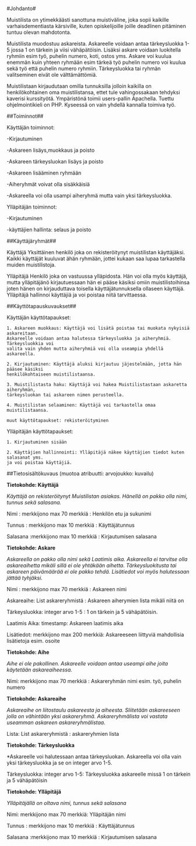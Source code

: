 #Johdanto#

Muistilista on ytimekkäästi sanottuna muistiväline, joka sopii kaikille varhaisdementiasta kärsiville, kuten opiskelijoille joille deadlinen pitäminen tuntuu olevan mahdotonta.

Muistilista muodostuu askareista. Askareelle voidaan antaa tärkeysluokka 1-5 jossa 1 on tärkein ja viisi vähäpätöisin. Lisäksi askare voidaan luokitella ryhmiin esim työ, puhelin numero, koti, ostos yms. Askare voi kuulua enemmän kuin yhteen ryhmään esim tärkeä työ puhelin numero voi kuulua sekä työ että puhelin numero ryhmiin. Tärkeysluokka tai ryhmän valitseminen eivät ole välttämättömiä.

Muistilistaan kirjaudutaan omilla tunnuksilla jolloin kaikilla on henkilökohtainen oma muistilistansa, ettet tule vahingossakaan tehdyksi kaverisi kurssityötä.
Ympäristönä toimii users-pallin Apachella. Tuettu ohjelmointikieli on PHP. Kyseessä on vain yhdellä kannalla toimiva työ.

##Toiminnot##

Käyttäjän toiminnot:


-Kirjautuminen 

-Askareen lisäys,muokkaus ja poisto

-Askareen tärkeysluokan lisäys ja poisto

-Askareen lisääminen ryhmään

-Aiheryhmät voivat olla sisäkkäisiä

-Askareella voi olla usampi aiheryhmä mutta vain yksi tärkeysluokka.

Ylläpitäjän toiminnot:


-Kirjautuminen

-käyttäjien hallinta: selaus ja poisto


##Käyttäjäryhmät##

Käyttäjä
    Yksittäinen henkilö joka on rekisteröitynyt muistilistan käyttäjäksi.
    Kaikki käyttäjät kuuluvat ähän ryhmään, jottei kukaan saa lupaa tarkastella muiden 
    muistilistoja.
    
Ylläpitäjä
    Henkilö joka on vastuussa ylläpidosta. Hän voi olla myös käyttäjä, mutta 
    ylläpitäjänö kirjautuessaan hän ei pääse käsiksi omiin muistilistoihinsa joten 
    hänen on kirjauduttava toisella käyttäjätunnuksella ollaseen käyttäjä. Ylläpitäjä 
    hallinnoi käyttäjiä ja voi poistaa niitä tarvittaessa.
    
        
##Käyttötapauskuvaukset##

Käyttäjän käyttötapaukset:

    1. Askareen muokkaus: Käyttäjä voi lisätä poistaa tai muokata nykyisiä askareitaan.
    Askareelle voidaan antaa halutessa tärkeysluokka ja aiheryhmiä. Tärkeysluokkia voi 
    valita vain yhden mutta aiheryhmiä voi olla useampia yhdellä askareella.
    
    2. Kirjautuminen: Käyttäjä aluksi kirjautuu jäjestelmään, jotta hän pääsee käsiksi                
    henkilökohtaiseen muistilistaansa. 
    
    3. Muistilistasta haku: Käyttäjä voi hakea Muistilistastaan askaretta aiheryhmän,
    tärkeysluokan tai askareen nimen perusteella. 
    
    4. Muistilistan selaaminen: Käyttäjä voi tarkastella omaa muistilistaansa.
    
    muut käyttötapaukset: rekisteröityminen
    
Ylläpitäjän käyttötapaukset:

    1. Kirjautuminen sisään
    
    2. Käyttäjien hallinnointi: Ylläpitäjä näkee käyttäjien tiedot kuten salasanat yms. 
    ja voi poistaa käyttäjiä.
        
##Tietosisältökuvaus (muotoa atribuutti: arvojoukko: kuvailu)

**Tietokohde: Käyttäjä**
                
*Käyttäjä on rekisteröitynyt Muistilistan asiakas. Hänellä on pakko olla nimi, tunnus sekä salasana.*

Nimi : merkkijono max 70 merkkiä : Henkilön etu ja sukunimi    

Tunnus : merkkijono max 10 merkkiä : Käyttäjätunnus               

Salasana :merkkijono max 10 merkkiä : Kirjautumisen salasana



**Tietokohde: Askare** 

*Askareella on pakko olla nimi sekä Laatimis aika. Askareella ei tarvitse olla askareaihetta mikäli sillä ei ole yhtäkään aihetta. Tärkeysluokitusta tai askareen päivämäärää ei ole pakko tehdä. Lisätiedot voi myös halutessaan jättää tyhjäksi.*

Nimi : merkkijono max 70 merkkiä : Askareen nimi

Askareaihe: List askareryhmistä : Askareen aiherymien lista mikäli niitä on

Tärkeysluokka: integer arvo 1-5 : 1 on tärkein ja 5 vähäpätöisin.

Laatimis Aika: timestamp: Askareen laatimis aika

Lisätiedot: merkkijono max 200 merkkiä: Askareeseen liittyviä mahdollisia lisätietoja  esim. osoite



**Tietokohde: Aihe**

*Aihe ei ole pakollinen. Askareelle voidaan antaa useampi aihe joita käytetään askareaiheessa.*

Nimi: merkkijono max 70 merkkiä : Askareryhmän nimi esim. työ, puhelin numero


**Tietokohde: Askareaihe**

*Askareaihe on liitostaulu askareesta ja aiheesta. Sliitetään askareeseen jolla on vähintään yksi askareryhmä. Askareryhmälista voi vastata useamman askareen askareryhmälistaa.* 

Lista: List askareryhmistä : askareryhmien lista

**Tietokohde: Tärkeysluokka**

*Askareelle voi halutessaan antaa tärkeysluokan. Askareella voi olla vain yksi tärkeysluokka ja se on integer arvo 1-5.

Tärkeysluokka: integer arvo 1-5: Tärkeysluokka askareelle missä 1 on tärkein ja 5 vähäpätöisin

               
**Tietokohde: Ylläpitäjä**

*Ylläpitäjällä on oltava nimi, tunnus sekä salasana*

Nimi: merkkijono max 70 merkkiä: Ylläpitäjän nimi 

Tunnus : merkkijono max 10 merkkiä : Käyttäjätunnus               

Salasana :merkkijono max 10 merkkiä : Kirjautumisen salasana

